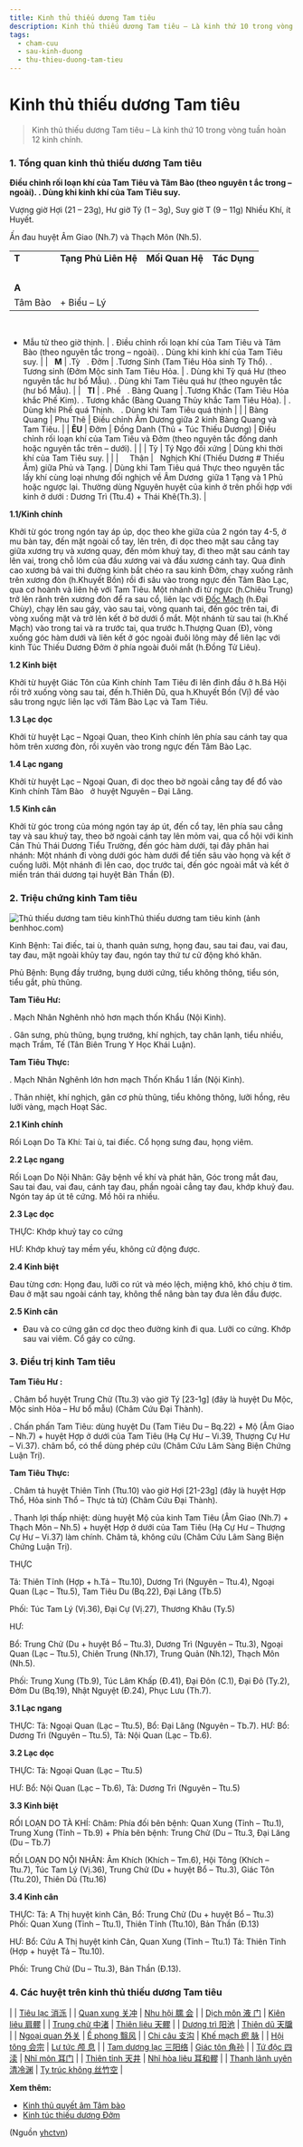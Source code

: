 ```yaml
---
title: Kinh thủ thiếu dương Tam tiêu
description: Kinh thủ thiếu dương Tam tiêu – Là kinh thứ 10 trong vòng tuần hoàn 12 kinh chính.
tags:
  - cham-cuu
  - sau-kinh-duong
  - thu-thieu-duong-tam-tieu
---
```


# Kinh thủ thiếu dương Tam tiêu 

> Kinh thủ thiếu dương Tam tiêu – Là kinh thứ 10 trong vòng tuần hoàn 12 kinh chính.

### 1. Tổng quan kinh thủ thiếu dương Tam tiêu

**Điều chỉnh rối loạn khí của Tam Tiêu và Tâm Bào (theo nguyên t ắc trong – ngoài). . Dùng khi kinh khí của Tam Tiêu suy.**

Vượng giờ Hợi (21 – 23g), Hư giờ Tý (1 – 3g), Suy giờ T (9 – 11g) Nhiều Khí, ít Huyết.

Ấn đau huyệt Âm Giao (Nh.7) và Thạch Môn (Nh.5).

|  |  |  |  |
| --- | --- | --- | --- |
| **T** | **Tạng Phủ Liên Hệ** | **Mối Quan Hệ** | **Tác Dụng** |
|  
**A** |  
Tâm Bào | + Biểu – Lý
 
 
+ Mẫu tử theo giờ thịnh. | . Điều chỉnh rối loạn khí của Tam Tiêu và Tâm Bào (theo nguyên tắc trong – ngoài).
. Dùng khi kinh khí của Tam Tiêu suy. |
|  
**M** | .Tỳ
 
. Đởm | .Tương Sinh (Tam Tiêu Hỏa sinh Tỳ Thổ).
. Tương sinh (Đởm Mộc sinh Tam Tiêu Hỏa. | . Dùng khi Tỳ quá Hư (theo nguyên tắc hư bổ Mẫu).
. Dùng khi Tam Tiêu quá hư (theo nguyên tắc (hư bổ Mẫu). |
|  
**TI** | . Phế
 
. Bàng Quang | .Tương Khắc (Tam Tiêu Hỏa khắc Phế Kim).
. Tương khắc (Bàng
Quang Thủy khắc Tam Tiêu Hỏa). | . Dùng khi Phế quá Thịnh.
 
. Dùng khi Tam Tiêu quá thịnh |
|  | Bàng
Quang | Phu Thê | Điều chỉnh Âm Dương giữa 2 kinh
Bàng Quang và Tam Tiêu. |
| **ÊU** | Đởm | Đồng Danh
(Thủ + Túc Thiếu Dương) | Điều chỉnh rối loạn khí của Tam Tiêu và Đởm (theo nguyên tắc
đồng danh hoặc nguyên tắc trên – dưới). |
|  | Tỳ | Tý Ngọ đối xứng | Dùng khi thời khí của Tam Tiêu
suy. |
|  |  
 
Thận |  
Nghịch Khí
(Thiếu Dương # Thiếu Âm) giữa Phủ và Tạng. | Dùng khi Tam Tiêu quá Thực theo nguyên tắc lấy khí cùng loại nhưng đối nghịch về Âm
Dương  giữa 1 Tạng và 1 Phủ hoặc ngược lại. Thường dùng Nguyên huyệt của kinh ở trên phối hợp với kinh ở dưới : Dương Trì
(Ttu.4) + Thái Khê(Th.3). |

**1.1/Kinh chính**

Khởi từ góc trong ngón tay áp úp, dọc theo khe giữa của 2 ngón tay 4-5, ở mu bàn tay, đến mặt ngoài cổ tay, lên trên, đi dọc theo mặt sau cẳng tay giữa xương trụ và xương quay, đến mỏm khuỷ tay, đi theo mặt sau cánh tay lên vai, trong chỗ lõm của đầu xương vai và đầu xương cánh tay. Qua đỉnh cao xương bả vai thì đường kinh bắt chéo ra sau kinh Đởm, chạy xuống rãnh trên xương đòn (h.Khuyết Bồn) rồi đi sâu vào trong ngực đến Tâm Bào Lạc, qua cơ hoành và liên hệ với Tam Tiêu. Một nhánh đi từ ngực (h.Chiêu Trung) trở lên rãnh trên xương đòn để ra sau cổ, liên lạc với [Đốc Mạch](/yhctvn/dai-cuong-mach-doc) (h.Đại Chùy), chạy lên sau gáy, vào sau tai, vòng quanh tai, đến góc trên tai, đi vòng xuống mặt và trở lên kết ở bờ dưới ổ mắt. Một nhánh từ sau tai (h.Khế Mạch) vào trong tai và ra trước tai, qua trước h.Thượng Quan (Đ), vòng xuống góc hàm dưới và liên kết ở góc ngoài đuôi lông mày để liên lạc với kinh Túc Thiếu Dương Đởm ở phía ngoài đuôi mắt (h.Đồng Tử Liêu).

**1.2 Kinh biệt**

Khởi từ huyệt Giác Tôn của Kinh chính Tam Tiêu đi lên đỉnh đầu ở h.Bá Hội rồi trở xuống vòng sau tai, đến h.Thiên Dũ, qua h.Khuyết Bồn (Vị) để vào sâu trong ngực liên lạc với Tâm Bào Lạc và Tam Tiêu.

**1.3 Lạc dọc**

Khởi từ huyệt Lạc – Ngoại Quan, theo Kinh chính lên phía sau cánh tay qua hõm trên xương đòn, rồi xuyên vào trong ngực đến Tâm Bào Lạc.

**1.4 Lạc ngang**

Khởi từ huyệt Lạc – Ngoại Quan, đi dọc theo bờ ngoài cẳng tay để đổ vào Kinh chính Tâm Bào   ở huyệt Nguyên – Đại Lăng.

**1.5 Kinh cân**

Khởi từ góc trong của móng ngón tay áp út, đến cổ tay, lên phía sau cẳng tay và sau khuỷ tay, theo bờ ngoài cánh tay lên mỏm vai, qua cổ hội với kinh Cân Thủ Thái Dương Tiểu Trường, đến góc hàm dưới, tại đây phân hai nhánh: Một nhánh đi vòng dưới góc hàm dưới để tiến sâu vào họng và kết ở cuống lưỡi. Một nhánh đi lên cao, dọc trước tai, đến góc ngoài mắt và kết ở miền trán thái dương tại huyệt Bản Thần (Đ).

### **2. Triệu chứng kinh Tam tiêu**

![Thủ thiếu dương tam tiêu kinh](/imgs/yhctvn/Thu-thieu-duong-tam-tieu-kinh.jpg)Thủ thiếu dương tam tiêu kinh (ảnh benhhoc.com)

Kinh Bệnh: Tai điếc, tai ù, thanh quản sưng, họng đau, sau tai đau, vai đau, tay đau, mặt ngoài khủy tay đau, ngón tay thứ tư cử động khó khăn.

Phủ Bệnh: Bụng đầy trướng, bụng dưới cứng, tiểu không thông, tiểu són, tiểu gắt, phù thũng.

**Tam Tiêu Hư:**

. Mạch Nhân Nghênh nhỏ hơn mạch thốn Khẩu (Nội Kinh).

. Gân sưng, phù thũng, bụng trướng, khí nghịch, tay chân lạnh, tiểu nhiều, mạch Trầm, Tế (Tân Biên Trung Y Học Khái Luận).

**Tam Tiêu Thực:**

. Mạch Nhân Nghênh lớn hơn mạch Thốn Khẩu 1 lần (Nội Kinh).

. Thân nhiệt, khí nghịch, gân cơ phù thũng, tiểu không thông, lưỡi hồng, rêu lưỡi vàng, mạch Hoạt Sác.

**2.1 Kinh chính**

Rối Loạn Do Tà Khí: Tai ù, tai điếc. Cổ họng sưng đau, họng viêm.

**2.2 Lạc ngang**

Rối Loạn Do Nội Nhân: Gây bệnh về khí và phát hãn, Góc trong mắt đau, Sau tai đau, vai đau, cánh tay đau, phần ngoài cẳng tay đau, khớp khuỷ đau. Ngón tay áp út tê cứng. Mồ hôi ra nhiều.

**2.3 Lạc dọc**

THỰC: Khớp khuỷ tay co cứng

HƯ: Khớp khuỷ tay mềm yếu, không cử động được.

**2.4 Kinh biệt**

Đau từng cơn: Họng đau, lưỡi co rút và méo lệch, miệng khô, khó chịu ở tim. Đau ở mặt sau ngoài cánh tay, không thể nâng bàn tay đưa lên đầu được.

**2.5 Kinh cân**

+ Đau và co cứng gân cơ dọc theo đường kinh đi qua. Lưỡi co cứng. Khớp sau vai viêm. Cổ gáy co cứng.

### 3. Điểu trị kinh Tam tiêu

**Tam Tiêu Hư :**

. Châm bổ huyệt Trung Chử (Ttu.3) vào giờ Tý [23-1g] (đây là huyệt Du Mộc, Mộc sinh Hỏa – Hư bổ mẫu) (Châm Cứu Đại Thành).

. Chấn phấn Tam Tiêu: dùng huyệt Du (Tam Tiêu Du – Bq.22) + Mộ (Âm Giao – Nh.7) + huyệt Hợp ở dưới của Tam Tiêu (Hạ Cự Hư – Vi.39, Thượng Cự Hư – Vi.37). châm bổ, có thể dùng phép cứu (Châm Cứu Lâm Sàng Biện Chứng Luận Trị).

**Tam Tiêu Thực:**

. Châm tả huyệt Thiên Tỉnh (Ttu.10) vào giờ Hợi [21-23g] (đây là huyệt Hợp Thổ, Hỏa sinh Thổ – Thực tả tử) (Châm Cứu Đại Thành).

. Thanh lợi thấp nhiệt: dùng huyệt Mộ của kinh Tam Tiêu (Âm Giao (Nh.7) + Thạch Môn – Nh.5) + huyệt Hợp ở dưới của Tam Tiêu (Hạ Cự Hư – Thượng Cự Hư – Vi.37) làm chính. Châm tả, không cứu (Châm Cứu Lâm Sàng Biện Chứng Luận Trị).

THỰC

Tả: Thiên Tĩnh (Hợp + h.Tả – Ttu.10), Dương Trì (Nguyên – Ttu.4), Ngoại Quan (Lạc – Ttu.5), Tam Tiêu Du (Bq.22), Đại Lăng (Tb.5)

Phối: Túc Tam Lý (Vị.36), Đại Cự (Vị.27), Thương Khâu (Ty.5)

HƯ:

Bổ: Trung Chử (Du + huyệt Bổ – Ttu.3), Dương Trì (Nguyên – Ttu.3), Ngoại Quan (Lạc – Ttu.5), Chiên Trung (Nh.17), Trung Quản (Nh.12), Thạch Môn (Nh.5).

Phối: Trung Xung (Tb.9), Túc Lâm Khấp (Đ.41), Đại Đôn (C.1), Đại Đô (Ty.2), Đởm Du (Bq.19), Nhật Nguyệt (Đ.24), Phục Lưu (Th.7).

**3.1 Lạc ngang**

THỰC: Tả: Ngoại Quan (Lạc – Ttu.5), Bổ: Đại Lăng (Nguyên – Tb.7). HƯ: Bổ: Dương Trì (Nguyên – Ttu.5), Tả: Nội Quan (Lạc – Tb.6).

**3.2 Lạc dọc**

THỰC: Tả: Ngoại Quan (Lạc – Ttu.5)

HƯ: Bổ: Nội Quan (Lạc – Tb.6), Tả: Dương Trì (Nguyên – Ttu.5)

**3.3 Kinh biệt**

RỐI LOẠN DO TÀ KHÍ: Châm: Phía đối bên bệnh: Quan Xung (Tỉnh – Ttu.1), Trung Xung (Tỉnh – Tb.9) + Phía bên bệnh: Trung Chử (Du – Ttu.3, Đại Lăng (Du – Tb.7)

RỐI LOẠN DO NỘI NHÂN: Âm Khích (Khích – Tm.6), Hội Tông (Khích – Ttu.7), Túc Tam Lý (Vị.36), Trung Chử (Du + huyệt Bổ – Ttu.3), Giác Tôn (Ttu.20), Thiên Dũ (Ttu.16)

**3.4 Kinh cân**

THỰC: Tả: A Thị huyệt kinh Cân, Bổ: Trung Chử (Du + huyệt Bổ – Ttu.3) Phối: Quan Xung (Tỉnh – Ttu.1), Thiên Tĩnh (Ttu.10), Bản Thần (Đ.13)

HƯ: Bổ: Cứu A Thị huyệt kinh Cân, Quan Xung (Tỉnh – Ttu.1) Tả: Thiên Tỉnh (Hợp + huyệt Tả – Ttu.10).

Phối: Trung Chử (Du – Ttu.3), Bản Thần (Đ.13).

### 4. Các huyệt trên kinh thủ thiếu dương Tam tiêu

|  | [Tiêu lạc 消泺](/yhctvn/vi-tri-huyet-tieu-lac-%e6%b6%88%e6%b3%ba) |
| [Quan xung 关冲](/yhctvn/vi-tri-huyet-quan-xung-%e5%85%b3%e5%86%b2) | [Nhu hội 臑 会](/yhctvn/vi-tri-huyet-nhu-hoi-%e8%87%91-%e4%bc%9a) |
| [Dịch môn 液 门](/yhctvn/vi-tri-huyet-dich-mon-%e6%b6%b2-%e9%97%a8) | [Kiên liêu 肩髎](/yhctvn/vi-tri-huyet-kien-lieu-%e8%82%a9%e9%ab%8e) |
| [Trung chử 中渚](/yhctvn/vi-tri-huyet-trung-chu-%e4%b8%ad%e6%b8%9a) | [Thiên liêu 天髎](/yhctvn/vi-tri-huyet-thien-lieu-%e5%a4%a9%e9%ab%8e) |
| [Dương trì 阳池](/yhctvn/vi-tri-huyet-duong-tri-%e9%98%b3%e6%b1%a0) | [Thiên dũ 天牖](/yhctvn/vi-tri-huyet-thien-du-%e5%a4%a9%e7%89%96) |
| [Ngoại quan 外关](/yhctvn/vi-tri-huyet-ngoai-quan-%e5%a4%96%e5%85%b3) | [Ế phong 翳风](/yhctvn/vi-tri-huyet-e-phong-%e7%bf%b3%e9%a3%8e) |
| [Chi câu 支沟](/yhctvn/vi-tri-huyet-chi-cau-%e6%94%af%e6%b2%9f) | [Khế mạch 瘛 脉](/yhctvn/vi-tri-huyet-khe-mach-%e7%98%9b-%e8%84%89) |
| [Hội tông 会宗](/yhctvn/vi-tri-huyet-hoi-tong-%e4%bc%9a%e5%ae%97) | [Lư tức 颅 息](/yhctvn/vi-tri-huyet-lu-tuc-%e9%a2%85-%e6%81%af) |
| [Tam dương lạc 三阳络](/yhctvn/vi-tri-huyet-tam-duong-lac-%e4%b8%89%e9%98%b3%e7%bb%9c) | [Giác tôn 角孙](/yhctvn/vi-tri-huyet-giac-ton-%e8%a7%92%e5%ad%99) |
| [Tứ độc 四渎](/yhctvn/vi-tri-huyet-tu-doc-%e5%9b%9b%e6%b8%8e) | [Nhĩ môn 耳门](/yhctvn/vi-tri-huyet-nhi-mon-%e8%80%b3%e9%97%a8) |
| [Thiên tỉnh 天井](/yhctvn/vi-tri-huyet-thien-tinh-%e5%a4%a9%e4%ba%95) | [Nhĩ hòa liêu 耳和髎](/yhctvn/vi-tri-huyet-nhi-hoa-lieu-%e8%80%b3%e5%92%8c%e9%ab%8e) |
| [Thanh lãnh uyên 清冷渊](/yhctvn/vi-tri-huyet-thanh-lanh-uyen-%e6%b8%85%e5%86%b7%e6%b8%8a) | [Ty trúc không 丝竹空](/yhctvn/vi-tri-huyet-ty-truc-khong-%e4%b8%9d%e7%ab%b9%e7%a9%ba) |

**Xem thêm:**

* [Kinh thủ quyết âm Tâm bào](/yhctvn/kinh-thu-quyet-am-tam-bao)
* [Kinh túc thiếu dương Đởm](/yhctvn/kinh-tuc-thieu-duong-dom)

(Nguồn <a href="https://yhctvn.com/kinh-thu-thieu-duong-tam-tieu/" target="_blank">yhctvn</a>)
